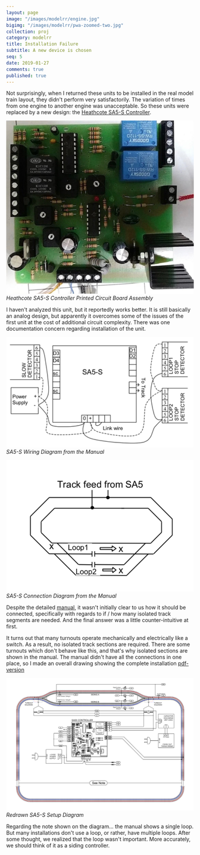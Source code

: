 ```yaml
---
layout: page
image: "/images/modelrr/engine.jpg"
bigimg: "/images/modelrr/pwa-zoomed-two.jpg"
collection: proj
category: modelrr
title: Installation Failure
subtitle: A new device is chosen
seq: 5
date: 2019-01-27
comments: true
published: true
---
```



Not surprisingly, when I returned these units to be installed in the real
model train layout, they didn't perform very satisfactorily.  The variation
of times from one engine to another engine was unacceptable.  So these 
units were replaced by a new design: the 
[Heathcote SA5-S Controller](https://www.heathcote-electronics.co.uk/automatic-train-control.html).


![heathcote-sa5s-controller](/images/modelrr/sas5-pwa.jpg)
*Heathcote SA5-S Controller Printed Circuit Board Assembly*

I haven't analyzed this unit, but it reportedly works better.  It is still basically
an analog design, but apparently it overcomes some of the issues of the first unit at
the cost of additional circuit complexity.
There was one documentation concern regarding installation of the unit.

![sa5s-wiring-diagram-manual](/images/modelrr/sa5s-wiring-diagram-manual.png)
*SA5-S Wiring Diagram from the Manual*

![sa5s-connection-diagram-manual](/images/modelrr/sa5s-connection-diagram-manual.png)
*SA5-S Connection Diagram from the Manual*


Despite the detailed [manual](/myfiles/modelrr/sa5-factory-manual.pdf),
it wasn't initially clear to us how it should be
connected, specifically with regards to if / how many isolated track segments
are needed.  And the final answer was a little counter-intuitive at first.

It turns out that many turnouts operate mechanically and electrically like a switch.
As a result, no isolated track sections are required.  There are some turnouts which don't 
behave like this, and that's why isolated sections are shown in the manual. The manual
didn't have all the connections in one place, so I made an overall drawing showing the
complete installation [pdf-version](/myfiles/modelrr/sas5-setup-diagram.pdf)

![sa5s-setup-diagram-redrawn](/images/modelrr/sas5-setup-diagram.png)
*Redrawn SA5-S Setup Diagram*

Regarding the note shown on the diagram... the manual shows a single loop.
But many installations don't use a loop, or rather, have multiple loops.
After some thought, we realized that the loop wasn't important.  More accurately,
we should think of it as a siding controller. 






